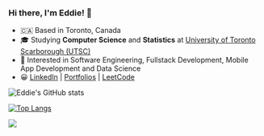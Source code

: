 ### Hi there, I'm Eddie! 👋

- :canada: Based in Toronto, Canada
- 🎓 Studying **Computer Science** and **Statistics** at [University of Toronto Scarborough (UTSC)](https://www.utsc.utoronto.ca/home/)
- 👀 Interested in Software Engineering, Fullstack Development, Mobile App Development and Data Science
- :grinning: [LinkedIn](https://www.linkedin.com/in/eddie-shin/) | [Portfolios](https://eshinhw.github.io) | [LeetCode](https://eddie-shin.notion.site/2b479d08c0164d3ba618ae9ad09a1363?v=ceadfe3ee32642dda80b833ba3249503)

![Eddie's GitHub stats](https://github-readme-stats.vercel.app/api?username=eshinhw&show_icons=true)

[![Top Langs](https://github-readme-stats.vercel.app/api/top-langs/?username=eshinhw&langs_count=10)](https://github.com/anuraghazra/github-readme-stats)

![](https://komarev.com/ghpvc/?username=eshinhw&color=brightgreen&style=flat)

